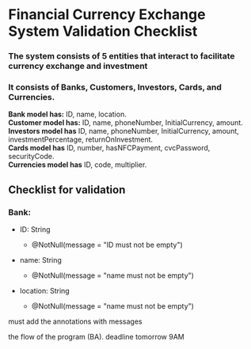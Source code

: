 # Financial Currency Exchange System Validation Checklist
### The system consists of 5 entities that interact to facilitate currency exchange and investment

### It consists of Banks, Customers, Investors, Cards, and Currencies.

**Bank model has:** ID, name, location.  
**Customer model has:** ID, name, phoneNumber, InitialCurrency, amount.   
**Investors model has** ID, name, phoneNumber, InitialCurrency, amount, investmentPercentage, returnOnInvestment.   
**Cards model has** ID, number, hasNFCPayment, cvcPassword, securityCode.  
**Currencies model has** ID, code, multiplier. 

## Checklist for validation
### **Bank:**  
- ID: String
    - @NotNull(message = "ID must not be empty")

- name: String
    - @NotNull(message = "name must not be empty")
- location: String  
    - @NotNull(message = "name must not be empty")

must add the annotations with messages

the flow of the program (BA).
deadline tomorrow 9AM


